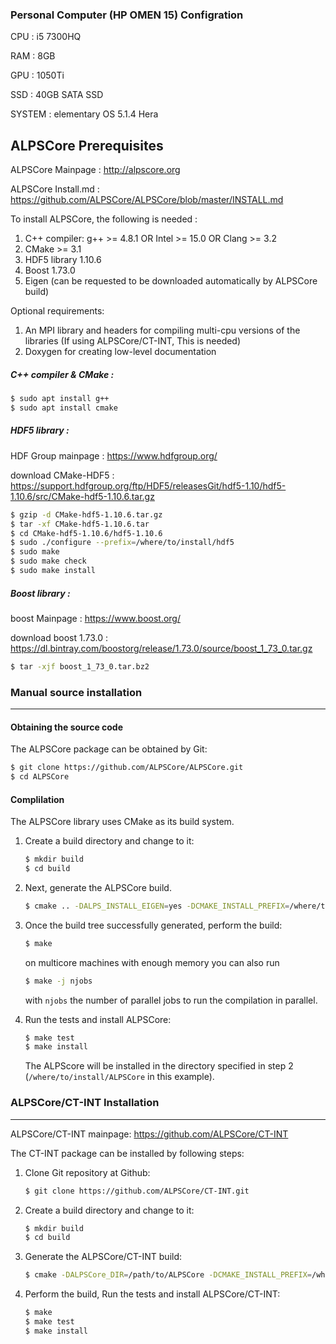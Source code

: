 ### Personal Computer (HP OMEN 15) Configration

CPU : i5 7300HQ

RAM : 8GB

GPU : 1050Ti

SSD : 40GB SATA SSD

SYSTEM : elementary OS 5.1.4 Hera



## ALPSCore Prerequisites

ALPSCore Mainpage : http://alpscore.org

ALPSCore Install.md : https://github.com/ALPSCore/ALPSCore/blob/master/INSTALL.md

To install ALPSCore, the following is needed :

1. C++ compiler: g++ >= 4.8.1 OR Intel >= 15.0 OR Clang >= 3.2
2. CMake >= 3.1
3. HDF5 library 1.10.6
4. Boost 1.73.0
5. Eigen (can be requested to be downloaded automatically by ALPSCore build)

Optional requirements:

1. An MPI library and headers for compiling multi-cpu versions of the libraries (If using ALPSCore/CT-INT, This is needed)
2. Doxygen for creating low-level documentation

##### C++ compiler & CMake :

```bash
$ sudo apt install g++
$ sudo apt install cmake
```

##### HDF5 library :

HDF Group mainpage : https://www.hdfgroup.org/

download CMake-HDF5 : https://support.hdfgroup.org/ftp/HDF5/releasesGit/hdf5-1.10/hdf5-1.10.6/src/CMake-hdf5-1.10.6.tar.gz

```bash
$ gzip -d CMake-hdf5-1.10.6.tar.gz
$ tar -xf CMake-hdf5-1.10.6.tar
$ cd CMake-hdf5-1.10.6/hdf5-1.10.6
$ sudo ./configure --prefix=/where/to/install/hdf5
$ sudo make
$ sudo make check
$ sudo make install
```

##### Boost library :

boost Mainpage : https://www.boost.org/

download boost 1.73.0 : https://dl.bintray.com/boostorg/release/1.73.0/source/boost_1_73_0.tar.gz

```bash
$ tar -xjf boost_1_73_0.tar.bz2
```



### Manual source installation

------

#### Obtaining the source code

The ALPSCore package can be obtained by Git:

```bash
$ git clone https://github.com/ALPSCore/ALPSCore.git
$ cd ALPSCore
```

#### Complilation

The ALPSCore library uses CMake as its build system.

1. Create a build directory and change to it:

   ```bash
   $ mkdir build
   $ cd build
   ```

2. Next, generate the ALPSCore build.

   ```bash
   $ cmake .. -DALPS_INSTALL_EIGEN=yes -DCMAKE_INSTALL_PREFIX=/where/to/install/ALPSCore -DBOOST_ROOT=/path/to/boost -DBoost_NO_SYSTEM_PATHS=ON -DBoost_NO_BOOST_CMAKE=ON -DHDF5_ROOT=/path/to/HDF5
   ```

3. Once the build tree successfully generated, perform the build:

   ```bash
   $ make
   ```

   on multicore machines with enough memory you can also run

   ```bash
   $ make -j njobs
   ```

   with `njobs` the number of parallel jobs to run the compilation in parallel.

4. Run the tests and install ALPSCore:

   ```bash
   $ make test
   $ make install
   ```

   The ALPScore will be installed in the directory specified in step 2 (`/where/to/install/ALPSCore` in this example).

   

### ALPSCore/CT-INT Installation

------

ALPSCore/CT-INT mainpage: https://github.com/ALPSCore/CT-INT

The CT-INT package can be installed by following steps:

1. Clone Git repository at Github:

   ```bash
   $ git clone https://github.com/ALPSCore/CT-INT.git
   ```

2. Create a build directory and change to it:

   ```bash
   $ mkdir build
   $ cd build
   ```

3. Generate the ALPSCore/CT-INT build:

   ```bash
   $ cmake -DALPSCore_DIR=/path/to/ALPSCore -DCMAKE_INSTALL_PREFIX=/where/to/install/CT-INT ../CT-INT
   ```

4. Perform the build, Run the tests and install ALPSCore/CT-INT:

   ```bash
   $ make
   $ make test
   $ make install
   ```

   

   